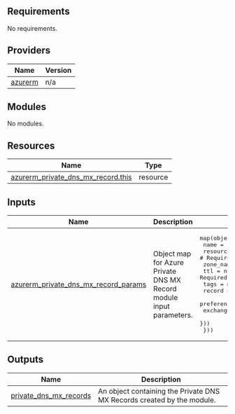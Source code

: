 <!-- BEGIN_TF_DOCS -->
<!-- markdown-table-prettify-ignore-start -->
## Requirements

No requirements.

## Providers

| Name | Version |
|------|---------|
| <a name="provider_azurerm"></a> [azurerm](#provider\_azurerm) | n/a |

## Modules

No modules.

## Resources

| Name | Type |
|------|------|
| [azurerm_private_dns_mx_record.this](https://registry.terraform.io/providers/hashicorp/azurerm/latest/docs/resources/private_dns_mx_record) | resource |

## Inputs

| Name | Description | Type | Default | Required |
|------|-------------|------|---------|:--------:|
| <a name="input_azurerm_private_dns_mx_record_params"></a> [azurerm\_private\_dns\_mx\_record\_params](#input\_azurerm\_private\_dns\_mx\_record\_params) | Object map for Azure Private DNS MX Record module input parameters. | <pre>map(object({<br>    name                = string<br>    resource_group_name = string # Required<br>    zone_name           = string # Required<br>    ttl                 = number # Required<br>    tags                = map(string)<br>    record = map(object({ # Required<br>      preference = number # Required<br>      exchange   = string # Required<br>    }))<br>  }))</pre> | n/a | yes |

## Outputs

| Name | Description |
|------|-------------|
| <a name="output_private_dns_mx_records"></a> [private\_dns\_mx\_records](#output\_private\_dns\_mx\_records) | An object containing the Private DNS MX Records created by the module. |
<!-- markdown-table-prettify-ignore-end -->

<!-- END_TF_DOCS -->
